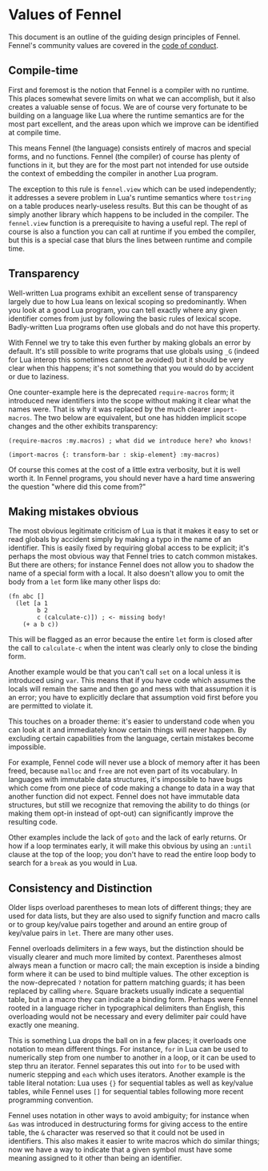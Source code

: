 # Values of Fennel

This document is an outline of the guiding design principles of Fennel.
Fennel's community values are covered in the [code of conduct](https://fennel-lang.org/coc).

## Compile-time

First and foremost is the notion that Fennel is a compiler with no
runtime. This places somewhat severe limits on what we can accomplish,
but it also creates a valuable sense of focus. We are of course very
fortunate to be building on a language like Lua where the runtime
semantics are for the most part excellent, and the areas upon which we
improve can be identified at compile time.

This means Fennel (the language) consists entirely of macros and
special forms, and no functions. Fennel (the compiler) of course has
plenty of functions in it, but they are for the most part not intended
for use outside the context of embedding the compiler in another Lua
program.

The exception to this rule is `fennel.view` which can be used
independently; it addresses a severe problem in Lua's runtime
semantics where `tostring` on a table produces nearly-useless
results. But this can be thought of as simply another library which
happens to be included in the compiler. The `fennel.view` function is
a prerequisite to having a useful repl. The repl of course is also a
function you can call at runtime if you embed the compiler, but this
is a special case that blurs the lines between runtime and compile time.

## Transparency

Well-written Lua programs exhibit an excellent sense of transparency
largely due to how Lua leans on lexical scoping so predominantly.
When you look at a good Lua program, you can tell exactly where any
given identifier comes from just by following the basic rules of
lexical scope. Badly-written Lua programs often use globals and do not
have this property.

With Fennel we try to take this even further by making globals an
error by default. It's still possible to write programs that use
globals using `_G` (indeed for Lua interop this sometimes cannot be
avoided) but it should be very clear when this happens; it's not
something that you would do by accident or due to laziness.

One counter-example here is the deprecated `require-macros` form; it
introduced new identifiers into the scope without making it clear what
the names were. That is why it was replaced by the much clearer
`import-macros`.  The two below are equivalent, but one has hidden
implicit scope changes and the other exhibits transparency:

```fennel
(require-macros :my.macros) ; what did we introduce here? who knows!

(import-macros {: transform-bar : skip-element} :my-macros)
```

Of course this comes at the cost of a little extra verbosity, but it
is well worth it. In Fennel programs, you should never have a hard
time answering the question "where did this come from?"

## Making mistakes obvious

The most obvious legitimate criticism of Lua is that it makes it easy
to set or read globals by accident simply by making a typo in the name
of an identifier. This is easily fixed by requiring global access to
be explicit; it's perhaps the most obvious way that Fennel tries to
catch common mistakes. But there are others; for instance Fennel does
not allow you to shadow the name of a special form with a local. It
also doesn't allow you to omit the body from a `let` form like many
other lisps do:

```fennel
(fn abc []
  (let [a 1
        b 2
        c (calculate-c)]) ; <- missing body!
    (+ a b c))
```

This will be flagged as an error because the entire `let` form is
closed after the call to `calculate-c` when the intent was clearly
only to close the binding form.

Another example would be that you can't call `set` on a local unless
it is introduced using `var`. This means that if you have code which
assumes the locals will remain the same and then go and mess with that
assumption it is an error; you have to explicitly declare that
assumption void first before you are permitted to violate it.

This touches on a broader theme: it's easier to understand code when
you can look at it and immediately know certain things will never
happen. By excluding certain capabilities from the language, certain
mistakes become impossible.

For example, Fennel code will never use a block of memory after it has
been freed, because `malloc` and `free` are not even part of its
vocabulary. In languages with immutable data structures, it's
impossible to have bugs which come from one piece of code making a
change to data in a way that another function did not expect. Fennel
does not have immutable data structures, but still we recognize that
removing the ability to do things (or making them opt-in instead of
opt-out) can significantly improve the resulting code.

Other examples include the lack of `goto` and the lack of early
returns. Or how if a loop terminates early, it will make this obvious by
using an `:until` clause at the top of the loop; you don't have to
read the entire loop body to search for a `break` as you would in Lua.

## Consistency and Distinction

Older lisps overload parentheses to mean lots of different things;
they are used for data lists, but they are also used to signify
function and macro calls or to group key/value pairs together and
around an entire group of key/value pairs in `let`. There are many
other uses.

Fennel overloads delimiters in a few ways, but the distinction should
be visually clearer and much more limited by context. Parentheses
almost always mean a function or macro call; the main exception is
inside a binding form where it can be used to bind multiple
values. The other exception is the now-deprecated `?` notation for
pattern matching guards; it has been replaced by calling
`where`. Square brackets usually indicate a sequential table, but in a
macro they can indicate a binding form. Perhaps were Fennel rooted in
a language richer in typographical delimiters than English, this
overloading would not be necessary and every delimiter pair could have
exactly one meaning.

This is something Lua drops the ball on in a few places; it overloads
one notation to mean different things. For instance, `for` in Lua can
be used to numerically step from one number to another in a loop, or
it can be used to step thru an iterator. Fennel separates this out
into `for` to be used with numeric stepping and `each` which uses
iterators. Another example is the table literal notation: Lua uses
`{}` for sequential tables as well as key/value tables, while Fennel
uses `[]` for sequential tables following more recent programming
convention.

Fennel uses notation in other ways to avoid ambiguity; for instance
when `&as` was introduced in destructuring forms for giving access to
the entire table, the `&` character was reserved so that it could not
be used in identifiers. This also makes it easier to write macros
which do similar things; now we have a way to indicate that a given
symbol must have some meaning assigned to it other than being an
identifier.

